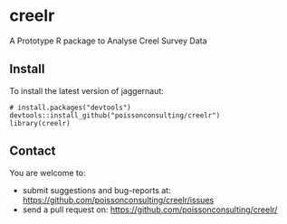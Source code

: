 # creelr

A Prototype R package to Analyse Creel Survey Data

## Install

To install the latest version of jaggernaut:

    # install.packages("devtools")
    devtools::install_github("poissonconsulting/creelr")
    library(creelr)
    
## Contact

You are welcome to:

* submit suggestions and bug-reports at: https://github.com/poissonconsulting/creelr/issues
* send a pull request on: https://github.com/poissonconsulting/creelr/
